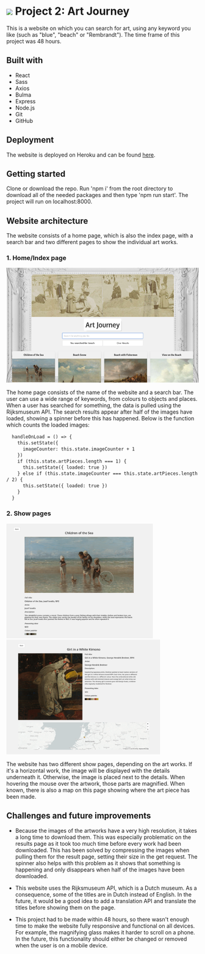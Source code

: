 # ![](https://ga-dash.s3.amazonaws.com/production/assets/logo-9f88ae6c9c3871690e33280fcf557f33.png) Project 2: Art Journey

This is a website on which you can search for art, using any keyword you like (such as "blue", "beach" or "Rembrandt"). The time frame of this project was 48 hours.

## Built with
* React
* Sass
* Axios
* Bulma
* Express
* Node.js
* Git
* GitHub

## Deployment
The website is deployed on Heroku and can be found [here](https://your-art-journey.herokuapp.com/).

## Getting started
Clone or download the repo. Run 'npm i' from the root directory to download all of the needed packages and then type 'npm run start'. The project will run on localhost:8000.

## Website architecture
The website consists of a home page, which is also the index page, with a search bar and two different pages to show the individual art works. 

### 1. Home/Index page

<img src="src/assets/art-journey-2.png" alt="Website search results" height="300"/>

The home page consists of the name of the website and a search bar. The user can use a wide range of keywords, from colours to objects and places. When a user has searched for something, the data is pulled using the Rijksmuseum API. The search results appear after half of the images have loaded, showing a spinner before this has happened. Below is the function which counts the loaded images:

```
  handleOnLoad = () => {
    this.setState({
      imageCounter: this.state.imageCounter + 1
    })
    if (this.state.artPieces.length === 1) {
      this.setState({ loaded: true })
    } else if (this.state.imageCounter === this.state.artPieces.length / 2) {
      this.setState({ loaded: true })
    }
  }
```


### 2. Show pages

<img src="src/assets/art-journey-4.png" alt="Website show page" height="300"/> <img src="src/assets/art-journey-3.png" alt="Website show page" height="300"/>

The website has two different show pages, depending on the art works. If it's a horizontal work, the image will be displayed with the details underneath it. Otherwise, the image is placed next to the details. When hovering the mouse over the artwork, those parts are magnified. When known, there is also a map on this page showing where the art piece has been made. 

## Challenges and future improvements
* Because the images of the artworks have a very high resolution, it takes a long time to download them. This was especially problematic on the results page as it took too much time before every work had been downloaded. This has been solved by compressing the images when pulling them for the result page, setting their size in the get request. The spinner also helps with this problem as it shows that something is happening and only disappears when half of the images have been downloaded.

* This website uses the Rijksmuseum API, which is a Dutch museum. As a consequence, some of the titles are in Dutch instead of English. In the future, it would be a good idea to add a translation API and translate the titles before showing them on the page. 

* This project had to be made within 48 hours, so there wasn't enough time to make the website fully responsive and functional on all devices. For example, the magnifying glass makes it harder to scroll on a phone. In the future, this functionality should either be changed or removed when the user is on a mobile device.